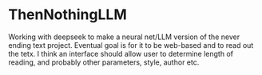 # ThenNothingLLM
Working with deepseek to make a neural net/LLM version of the never ending text project. Eventual goal is for it to be web-based and to read out the tetx. I think an interface should allow user to determine length of reading, and probably other parameters, style, author etc.
